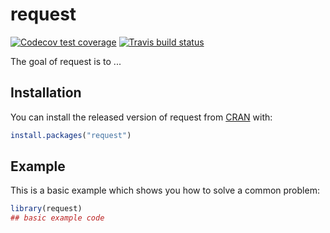
# request

<!-- badges: start -->
[![Codecov test coverage](https://codecov.io/gh/jwist/request/branch/master/graph/badge.svg)](https://codecov.io/gh/jwist/request?branch=master)
[![Travis build status](https://travis-ci.com/jwist/request.svg?branch=master)](https://travis-ci.com/jwist/request)
<!-- badges: end -->

The goal of request is to ...

## Installation

You can install the released version of request from [CRAN](https://CRAN.R-project.org) with:

``` r
install.packages("request")
```

## Example

This is a basic example which shows you how to solve a common problem:

``` r
library(request)
## basic example code
```

